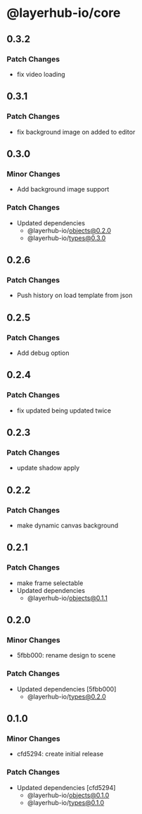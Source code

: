 # @layerhub-io/core

## 0.3.2

### Patch Changes

- fix video loading

## 0.3.1

### Patch Changes

- fix background image on added to editor

## 0.3.0

### Minor Changes

- Add background image support

### Patch Changes

- Updated dependencies
  - @layerhub-io/objects@0.2.0
  - @layerhub-io/types@0.3.0

## 0.2.6

### Patch Changes

- Push history on load template from json

## 0.2.5

### Patch Changes

- Add debug option

## 0.2.4

### Patch Changes

- fix updated being updated twice

## 0.2.3

### Patch Changes

- update shadow apply

## 0.2.2

### Patch Changes

- make dynamic canvas background

## 0.2.1

### Patch Changes

- make frame selectable
- Updated dependencies
  - @layerhub-io/objects@0.1.1

## 0.2.0

### Minor Changes

- 5fbb000: rename design to scene

### Patch Changes

- Updated dependencies [5fbb000]
  - @layerhub-io/types@0.2.0

## 0.1.0

### Minor Changes

- cfd5294: create initial release

### Patch Changes

- Updated dependencies [cfd5294]
  - @layerhub-io/objects@0.1.0
  - @layerhub-io/types@0.1.0
